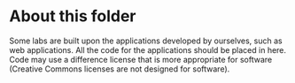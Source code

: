 # About this folder

Some labs are built upon the applications developed 
by ourselves, such as web applications. All the code for the 
applications should be placed in here. Code may 
use a difference license that is more appropriate for 
software (Creative Commons licenses are not designed for software).

